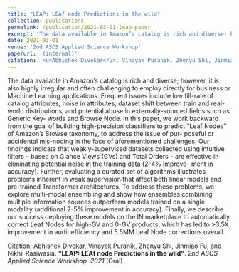 ```yaml
---
title: "LEAP: LEAf node Predictions in the wild"
collection: publications
permalink: /publication/2021-03-01-leap-paper
excerpt: 'The data available in Amazon’s catalog is rich and diverse; however, it is also highly irregular and often challenging to employ directly for business or Machine Learning applications. Frequent issues include low fill-rate of catalog attributes, noise in attributes, dataset shift between train and real-world distributions, and potential abuse in externally-sourced fields such as Generic Key- words and Browse Node. In this paper, we work backward from the goal of building high-precision classifiers to predict “Leaf Nodes” of Amazon’s Browse taxonomy, to address the issue of pur- poseful or accidental mis-noding in the face of aforementioned challenges. Our findings indicate that weakly-supervised datasets collected using intuitive filters – based on Glance Views (GVs) and Total Orders – are effective in eliminating potential noise in the training data (2-4% improve- ment in accuracy). Further, evaluating a curated set of algorithms illustrates problems inherent in weak supervision that affect both linear models and pre-trained Transformer architectures. To address these problems, we explore multi-modal ensembling and show how ensembles combining multiple information sources outperform models trained on a single modality (additional 2-5% improvement in accuracy). Finally, we describe our success deploying these models on the IN marketplace to automatically correct Leaf Nodes for high-GV and 0-GV products, which has led to >3.5X improvement in audit efficiency and 5.5MM Leaf Node corrections overall.'
date: 2021-03-01
venue: '2nd ASCS Applied Science Workshop'
paperurl: '(internal)'
citation: '<u>Abhishek Divekar</u>, Vinayak Puranik, Zhenyu Shi, Jinmiao Fu, and Nikhil Rasiwasia. <b>&quot;LEAP: LEAf node Predictions in the wild&quot;</b>. <i>2nd ASCS Applied Science Workshop, 2021</i> (Oral)'
---
```

The data available in Amazon’s catalog is rich and diverse; however, it is also highly irregular and often challenging to employ directly for business or Machine Learning applications. Frequent issues include low fill-rate of catalog attributes, noise in attributes, dataset shift between train and real-world distributions, and potential abuse in externally-sourced fields such as Generic Key- words and Browse Node. In this paper, we work backward from the goal of building high-precision classifiers to predict “Leaf Nodes” of Amazon’s Browse taxonomy, to address the issue of pur- poseful or accidental mis-noding in the face of aforementioned challenges. Our findings indicate that weakly-supervised datasets collected using intuitive filters – based on Glance Views (GVs) and Total Orders – are effective in eliminating potential noise in the training data (2-4% improve- ment in accuracy). Further, evaluating a curated set of algorithms illustrates problems inherent in weak supervision that affect both linear models and pre-trained Transformer architectures. To address these problems, we explore multi-modal ensembling and show how ensembles combining multiple information sources outperform models trained on a single modality (additional 2-5% improvement in accuracy). Finally, we describe our success deploying these models on the IN marketplace to automatically correct Leaf Nodes for high-GV and 0-GV products, which has led to >3.5X improvement in audit efficiency and 5.5MM Leaf Node corrections overall.

Citation: <u>Abhishek Divekar</u>, Vinayak Puranik, Zhenyu Shi, Jinmiao Fu, and Nikhil Rasiwasia. <b>"LEAP: LEAf node Predictions in the wild"</b>. <i>2nd ASCS Applied Science Workshop, 2021</i> (Oral)